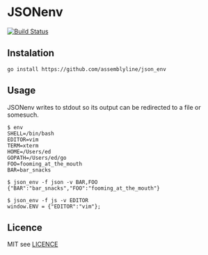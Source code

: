 # JSONenv

[![Build Status](https://travis-ci.org/assemblyline/json_env.svg?branch=master)](https://travis-ci.org/assemblyline/json_env)

## Instalation

`go install https://github.com/assemblyline/json_env`


## Usage
JSONenv writes to stdout so its output can be redirected to a file or somesuch.

```
$ env
SHELL=/bin/bash
EDITOR=vim
TERM=xterm
HOME=/Users/ed
GOPATH=/Users/ed/go
FOO=fooming_at_the_mouth
BAR=bar_snacks

$ json_env -f json -v BAR,FOO
{"BAR":"bar_snacks","FOO":"fooming_at_the_mouth"}

$ json_env -f js -v EDITOR
window.ENV = {"EDITOR":"vim"};
```
## Licence

MIT see [LICENCE](https://github.com/assemblyline/json_env/blob/master/LICENCE)
